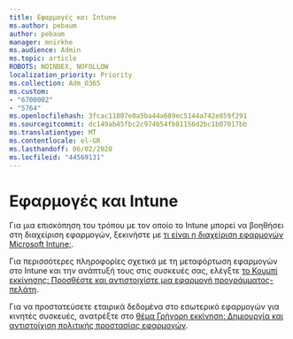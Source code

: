 ```yaml
---
title: Εφαρμογές και Intune
ms.author: pebaum
author: pebaum
manager: mnirkhe
ms.audience: Admin
ms.topic: article
ROBOTS: NOINDEX, NOFOLLOW
localization_priority: Priority
ms.collection: Adm_O365
ms.custom:
- "6700002"
- "5764"
ms.openlocfilehash: 3fcac11807e0a5ba44a689ec5144a742e859f291
ms.sourcegitcommit: dc149ab45fbc2c974b54fb81156d2bc1b07017bb
ms.translationtype: MT
ms.contentlocale: el-GR
ms.lasthandoff: 06/02/2020
ms.locfileid: "44569131"
---
```

# <a name="apps-and-intune"></a>Εφαρμογές και Intune

Για μια επισκόπηση του τρόπου με τον οποίο το Intune μπορεί να βοηθήσει στη διαχείριση εφαρμογών, ξεκινήστε με [τι είναι η διαχείριση εφαρμογών Microsoft Intune;](https://docs.microsoft.com/mem/intune/apps/app-management).

Για περισσότερες πληροφορίες σχετικά με τη μεταφόρτωση εφαρμογών στο Intune και την ανάπτυξή τους στις συσκευές σας, ελέγξτε [το Κουμπί εκκίνησης: Προσθέστε και αντιστοιχίστε μια εφαρμογή προγράμματος-πελάτη](https://docs.microsoft.com/mem/intune/apps/quickstart-add-assign-app).

Για να προστατεύσετε εταιρικά δεδομένα στο εσωτερικό εφαρμογών για κινητές συσκευές, ανατρέξτε στο [θέμα Γρήγορη εκκίνηση: Δημιουργία και αντιστοίχιση πολιτικής προστασίας εφαρμογών](https://docs.microsoft.com/mem/intune/apps/quickstart-create-assign-app-policy).